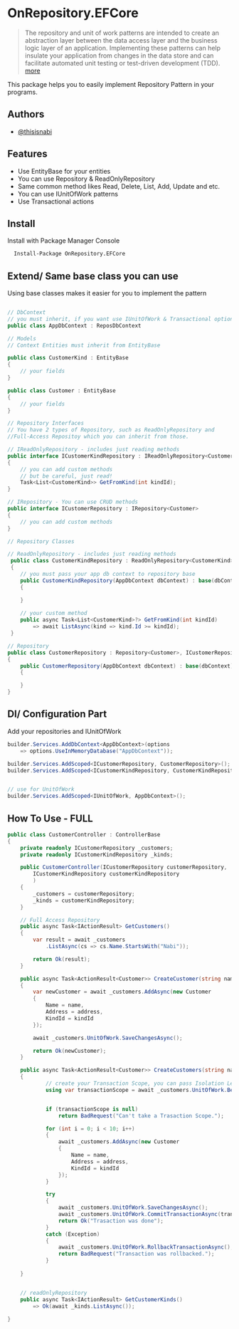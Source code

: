 # OnRepository.EFCore

> The repository and unit of work patterns are intended to create an abstraction layer between the data access layer and the business logic layer of an application. Implementing these patterns can help insulate your application from changes in the data store and can facilitate automated unit testing or test-driven development (TDD). [more](https://docs.microsoft.com/en-us/aspnet/mvc/overview/older-versions/getting-started-with-ef-5-using-mvc-4/implementing-the-repository-and-unit-of-work-patterns-in-an-asp-net-mvc-application)

This package helps you to easily implement Repository Pattern in your programs.

## Authors

- [@thisisnabi](https://www.github.com/thisisnabi)



## Features
- Use EntityBase for your entities
- You can use Repository & ReadOnlyRepository
- Same common method likes Read, Delete, List, Add, Update and etc.
- You can use IUnitOfWork patterns
- Use Transactional actions



## Install

Install with Package Manager Console  

```bash
  Install-Package OnRepository.EFCore
```


## Extend/ Same base class you can use

Using base classes makes it easier for you to implement the pattern
 
```csharp

// DbContext
// you must inherit, if you want use IUnitOfWork & Transactional options
public class AppDbContext : ReposDbContext
```

 
```csharp
// Models
// Context Entities must inherit from EntityBase

public class CustomerKind : EntityBase
{
    // your fields
}

public class Customer : EntityBase
{
    // your fields
}
```

```csharp
// Repository Interfaces
// You have 2 types of Repository, such as ReadOnlyRepository and 
//Full-Access Repositoy which you can inherit from those.

// IReadOnlyRepository - includes just reading methods 
public interface ICustomerKindRepository : IReadOnlyRepository<CustomerKind>
{
    // you can add custom methods
    // but be careful, just read!
    Task<List<CustomerKind>> GetFromKind(int kindId);
}

// IRepository - You can use CRUD methods
public interface ICustomerRepository : IRepository<Customer>
{
    // you can add custom methods
}
```


```csharp
// Repository Classes

// ReadOnlyRepository - includes just reading methods 
 public class CustomerKindRepository : ReadOnlyRepository<CustomerKind>, ICustomerKindRepository
 {
    // you must pass your app db context to repository base
    public CustomerKindRepository(AppDbContext dbContext) : base(dbContext)
    {

    }
    
    // your custom method
    public async Task<List<CustomerKind>?> GetFromKind(int kindId) 
        => await ListAsync(kind => kind.Id >= kindId);
 }

// Repository 
public class CustomerRepository : Repository<Customer>, ICustomerRepository
{
    public CustomerRepository(AppDbContext dbContext) : base(dbContext)
    {

    }
}
```



## DI/ Configuration Part

Add your repositories and IUnitOfWork

```csharp
builder.Services.AddDbContext<AppDbContext>(options
    => options.UseInMemoryDatabase("AppDbContext"));

builder.Services.AddScoped<ICustomerRepository, CustomerRepository>();
builder.Services.AddScoped<ICustomerKindRepository, CustomerKindRepository>();


// use for UnitOfWork
builder.Services.AddScoped<IUnitOfWork, AppDbContext>();
```

 
## How To Use  - FULL
 
```csharp
public class CustomerController : ControllerBase
{
    private readonly ICustomerRepository _customers;
    private readonly ICustomerKindRepository _kinds;

    public CustomerController(ICustomerRepository customerRepository, 
        ICustomerKindRepository customerKindRepository
        )
    {
        _customers = customerRepository;
        _kinds = customerKindRepository;
    }

    // Full Access Repository
    public async Task<IActionResult> GetCustomers()
    {
        var result = await _customers
            .ListAsync(cs => cs.Name.StartsWith("Nabi"));

        return Ok(result);
    }

    public async Task<ActionResult<Customer>> CreateCustomer(string name,string address,int kindId) 
    {
        var newCustomer = await _customers.AddAsync(new Customer
        {
            Name = name,
            Address = address,
            KindId = kindId
        });

        await _customers.UnitOfWork.SaveChangesAsync();

        return Ok(newCustomer);
    }

    public async Task<ActionResult<Customer>> CreateCustomers(string name, string address, int kindId)
    {
            // create your Transaction Scope, you can pass Isolation Level
            using var transactionScope = await _customers.UnitOfWork.BeginTransactionAsync();


            if (transactionScope is null)
                return BadRequest("Can't take a Trasaction Scope.");

            for (int i = 0; i < 10; i++)
            {
                await _customers.AddAsync(new Customer
                {
                    Name = name,
                    Address = address,
                    KindId = kindId
                });
            }

            try
            {
                await _customers.UnitOfWork.SaveChangesAsync();
                await _customers.UnitOfWork.CommitTransactionAsync(transactionScope);
                return Ok("Trasaction was done");
            }
            catch (Exception)
            {
                await _customers.UnitOfWork.RollbackTransactionAsync();
                return BadRequest("Transaction was rollbacked.");
            }
       
    }


    // readOnlyRepository
    public async Task<IActionResult> GetCustomerKinds() 
        => Ok(await _kinds.ListAsync());
 
}
```
